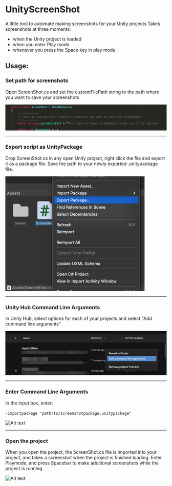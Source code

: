 # UnityScreenShot
A little tool to automate making screenshots for your Unity projects 
Takes screenshots at three moments: 
- when the Unity project is loaded
- when you enter Play mode
- whenever you press the Space key in play mode

## Usage:
### Set path for screenshots
Open ScreenShot.cs and set the customFilePath string to the path where you want to save your screenshots

![Alt text](media/customfilepath.png) 

---

### Export script as UnityPackage
Drop ScreenShot.cs in any open Unity project, right click the file and export it as a package file. 
Save the path to your newly exported .unitypackage file.

![Alt text](media/exportpackage.png)

---

### Unity Hub  Command Line Arguments 
In Unity Hub, select options for each of your projects and select "Add command line arguments"

![Alt text](media/cli.png) 

---

### Enter Command Line Arguments 
In the input box, enter:

```-importpackage "path/to/screenshotpackage.unitypackage"```

![Alt text](media/cli-edit.png) 

---

### Open the project 
When you open the project, the ScreenShot.cs file is imported into your project, and takes a screenshot when the project is finished loading.
Enter Playmode, and press Spacebar to make additional screenshots while the project is running.

![Alt text](media/playmode.png) 
